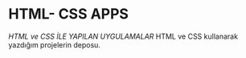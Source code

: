 # HTML- CSS APPS
*HTML ve CSS İLE YAPILAN UYGULAMALAR*
HTML ve CSS kullanarak yazdığım projelerin deposu.
